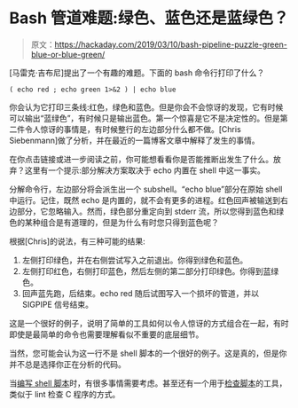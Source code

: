 # Bash 管道难题:绿色、蓝色还是蓝绿色？

> 原文：<https://hackaday.com/2019/03/10/bash-pipeline-puzzle-green-blue-or-blue-green/>

[马雷克·吉布尼]提出了一个有趣的难题。下面的 bash 命令行打印了什么？

```
( echo red ; echo green 1>&2 ) | echo blue
```

你会认为它打印三条线:红色，绿色和蓝色。但是你会不会惊讶的发现，它有时候可以输出“蓝绿色”，有时候只是输出蓝色。第一个惊喜是它不是决定性的。但是第二件令人惊讶的事情是，有时候整行的左边部分什么都不做。[Chris Siebenmann]做了分析，并在最近的一篇博客文章中解释了发生的事情。

在你点击链接或进一步阅读之前，你可能想看看你是否能推断出发生了什么。放弃？这里有一个提示:部分解决方案取决于 echo 内置在 shell 中这一事实。

分解命令行，左边部分将会派生出一个 subshell。“echo blue”部分在原始 shell 中运行。记住，既然 echo 是内置的，就不会有更多的进程。红色回声被输送到右边部分，它忽略输入。然而，绿色部分重定向到 stderr 流，所以您得到蓝色和绿色的某种组合是有道理的，但是为什么有时您只得到蓝色呢？

根据[Chris]的说法，有三种可能的结果:

1.  左侧打印绿色，并在右侧尝试写入之前退出。你得到绿色和蓝色。
2.  左侧打印红色，右侧打印蓝色，然后左侧的第二部分打印绿色。你得到蓝绿色。
3.  回声蓝先跑，后结束。echo red 随后试图写入一个损坏的管道，并以 SIGPIPE 信号结束。

这是一个很好的例子，说明了简单的工具如何以令人惊讶的方式组合在一起，有时即使是最简单的命令也需要理解看似不重要的底层细节。

当然，您可能会认为这一行不是 shell 脚本的一个很好的例子。这是真的，但是你并不总是选择你正在分析的代码。

当[编写 shell 脚本](https://hackaday.com/2017/07/21/linux-fu-better-bash-scripting/)时，有很多事情需要考虑。甚至还有一个用于[检查脚本](https://hackaday.com/2017/03/29/lint-for-shell-scripters/)的工具，类似于 lint 检查 C 程序的方式。